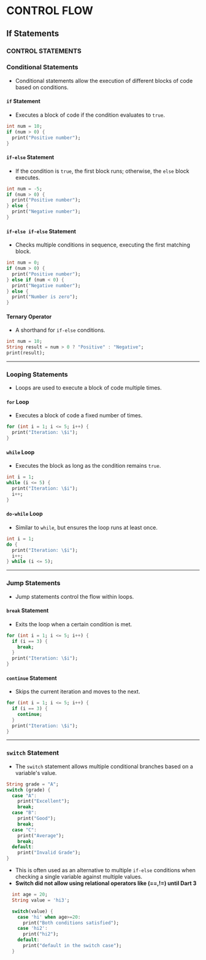 # CONTROL FLOW

## If Statements
### CONTROL STATEMENTS

### Conditional Statements

- Conditional statements allow the execution of different blocks of code based on conditions.

#### `if` Statement
- Executes a block of code if the condition evaluates to `true`.
```dart
int num = 10;
if (num > 0) {
  print("Positive number");
}
```

#### `if-else` Statement
- If the condition is `true`, the first block runs; otherwise, the `else` block executes.
```dart
int num = -5;
if (num > 0) {
  print("Positive number");
} else {
  print("Negative number");
}
```

#### `if-else if-else` Statement
- Checks multiple conditions in sequence, executing the first matching block.
```dart
int num = 0;
if (num > 0) {
  print("Positive number");
} else if (num < 0) {
  print("Negative number");
} else {
  print("Number is zero");
}
```

#### Ternary Operator
- A shorthand for `if-else` conditions.
```dart
int num = 10;
String result = num > 0 ? "Positive" : "Negative";
print(result);
```

---

### Looping Statements

- Loops are used to execute a block of code multiple times.

#### `for` Loop
- Executes a block of code a fixed number of times.
```dart
for (int i = 1; i <= 5; i++) {
  print("Iteration: \$i");
}
```

#### `while` Loop
- Executes the block as long as the condition remains `true`.
```dart
int i = 1;
while (i <= 5) {
  print("Iteration: \$i");
  i++;
}
```

#### `do-while` Loop
- Similar to `while`, but ensures the loop runs at least once.
```dart
int i = 1;
do {
  print("Iteration: \$i");
  i++;
} while (i <= 5);
```

---

### Jump Statements

- Jump statements control the flow within loops.

#### `break` Statement
- Exits the loop when a certain condition is met.
```dart
for (int i = 1; i <= 5; i++) {
  if (i == 3) {
    break;
  }
  print("Iteration: \$i");
}
```

#### `continue` Statement
- Skips the current iteration and moves to the next.
```dart
for (int i = 1; i <= 5; i++) {
  if (i == 3) {
    continue;
  }
  print("Iteration: \$i");
}
```

---

### `switch` Statement

- The `switch` statement allows multiple conditional branches based on a variable's value.
```dart
String grade = "A";
switch (grade) {
  case "A":
    print("Excellent");
    break;
  case "B":
    print("Good");
    break;
  case "C":
    print("Average");
    break;
  default:
    print("Invalid Grade");
}
```
- This is often used as an alternative to multiple `if-else` conditions when checking a single variable against multiple values.
- **Switch did not allow using relational operators like (==,!=) until Dart 3**

```dart
  int age = 20;
  String value = 'hi3';

  switch(value) {
    case 'hi' when age>=20:
      print("Both conditions satisfied");
    case 'hi2':
      print("hi2");
    default:
      print("default in the switch case");
  }
```